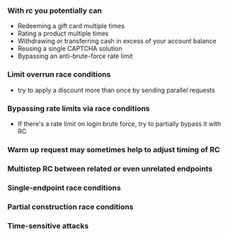 ### With rc you potentially can
- Redeeming a gift card multiple times
- Rating a product multiple times
- Withdrawing or transferring cash in excess of your account balance
- Reusing a single CAPTCHA solution
- Bypassing an anti-brute-force rate limit

### Limit overrun race conditions
- try to apply a discount more than once by sending parallel requests

### Bypassing rate limits via race conditions
- If there's a rate limit on login brute force, try to partially bypass it with RC

### Warm up request may sometimes help to adjust timing of RC

### Multistep RC between related or even unrelated endpoints

### Single-endpoint race conditions

### Partial construction race conditions

### Time-sensitive attacks


